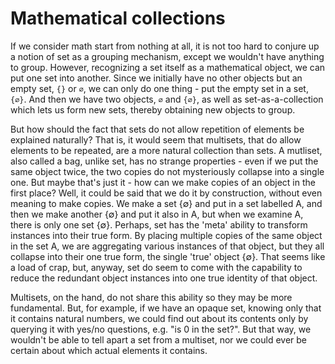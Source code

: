 # Mathematical collections

If we consider math start from nothing at all, it is not too hard to conjure up a notion of set as a grouping mechanism, except we wouldn't have anything to group. However, recognizing a set itself as a mathematical object, we can put one set into another. Since we initially have no other objects but an empty set, `{}` or `∅`, we can only do one thing - put the empty set in a set, `{∅}`. And then we have two objects, `∅` and `{∅}`, as well as set-as-a-collection which lets us form new sets, thereby obtaining new objects to group.

But how should the fact that sets do not allow repetition of elements be explained naturally? That is, it would seem that multisets, that do allow elements to be repeated, are a more natural collection than sets. A mutliset, also called a bag, unlike set, has no strange properties - even if we put the same object twice, the two copies do not mysteriously collapse into a single one. But maybe that's just it - how can we make copies of an object in the first place? Well, it could be said that we do it by construction, without even meaning to make copies. We make a set {∅} and put in a set labelled A, and then we make another {∅} and put it also in A, but when we examine A, there is only one set {∅}. Perhaps, set has the 'meta' ability to transform instances into their true form. By placing multiple copies of the same object in the set A, we are aggregating various instances of that object, but they all collapse into their one true form, the single 'true' object {∅}. That seems like a load of crap, but, anyway, set do seem to come with the capability to reduce the redundant object instances into one true identity of that object.

Multisets, on the hand, do not share this ability so they may be more fundamental. But, for example, if we have an opaque set, knowing only that it contains natural numbers, we could find out about its contents only by querying it with yes/no questions, e.g. "is 0 in the set?". But that way, we wouldn't be able to tell apart a set from a multiset, nor we could ever be certain about which actual elements it contains.
